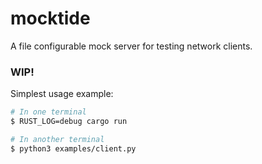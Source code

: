 # mocktide
A file configurable mock server for testing network clients.

### WIP!

Simplest usage example:
```bash
# In one terminal
$ RUST_LOG=debug cargo run

# In another terminal
$ python3 examples/client.py
```